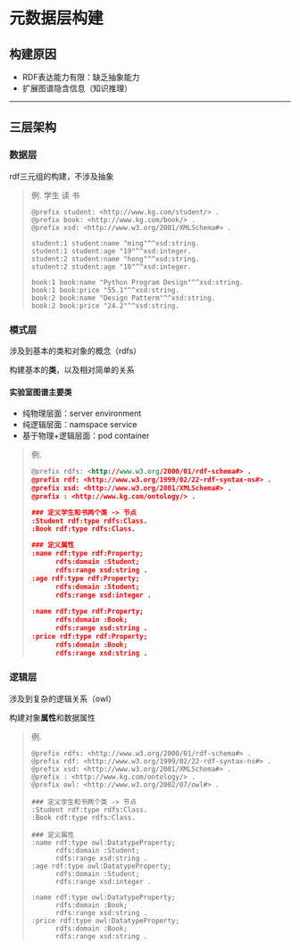 

# 元数据层构建

## 构建原因

- RDF表达能力有限：缺乏抽象能力
- 扩展图谱隐含信息（知识推理）

------

## 三层架构

### 数据层

rdf三元组的构建，不涉及抽象

> 例. 学生 读 书
>
> ```ttl
> @prefix student: <http://www.kg.com/student/> .
> @prefix book: <http://www.kg.com/book/> .
> @prefix xsd: <http://www.w3.org/2001/XMLSchema#> .
> 
> student:1 student:name "ming"^^xsd:string.
> student:1 student:age "19"^^xsd:integer.
> student:2 student:name "hong"^^xsd:string.
> student:2 student:age "10"^^xsd:integer.
> 
> book:1 book:name "Python Program Design"^^xsd:string.
> book:1 book:price "55.1"^^xsd:string.
> book:2 book:name "Design Patterm"^^xsd:string.
> book:2 book:price "24.2"^^xsd:string.
> ```

### 模式层

涉及到基本的类和对象的概念（rdfs）

构建基本的**类**，以及相对简单的关系

#### 实验室图谱主要类

- 纯物理层面：server environment
- 纯逻辑层面：namspace service
- 基于物理+逻辑层面：pod container

> 例. 
>
> ```rdf
> @prefix rdfs: <http://www.w3.org/2000/01/rdf-schema#> .
> @prefix rdf: <http://www.w3.org/1999/02/22-rdf-syntax-ns#> .
> @prefix xsd: <http://www.w3.org/2001/XMLSchema#> .
> @prefix : <http://www.kg.com/ontology/> .
> 
> ### 定义学生和书两个类 -> 节点
> :Student rdf:type rdfs:Class.
> :Book rdf:type rdfs:Class.
> 
> ### 定义属性
> :name rdf:type rdf:Property;
>       rdfs:domain :Student;
>       rdfs:range xsd:string .
> :age rdf:type rdf:Property;
>       rdfs:domain :Student;
>       rdfs:range xsd:integer .
> 			
> :name rdf:type rdf:Property;
>       rdfs:domain :Book;
>       rdfs:range xsd:string .
> :price rdf:type rdf:Property;
>       rdfs:domain :Book;
>       rdfs:range xsd:string .
> ```

### 逻辑层

涉及到复杂的逻辑关系（owl）

构建对象**属性**和数据属性

> 例. 
>
> ```owl
> @prefix rdfs: <http://www.w3.org/2000/01/rdf-schema#> .
> @prefix rdf: <http://www.w3.org/1999/02/22-rdf-syntax-ns#> .
> @prefix xsd: <http://www.w3.org/2001/XMLSchema#> .
> @prefix : <http://www.kg.com/ontology/> .
> @prefix owl: <http://www.w3.org/2002/07/owl#> .
> 
> ### 定义学生和书两个类 -> 节点
> :Student rdf:type rdfs:Class.
> :Book rdf:type rdfs:Class.
> 
> ### 定义属性
> :name rdf:type owl:DatatypeProperty;
>       rdfs:domain :Student;
>       rdfs:range xsd:string .
> :age rdf:type owl:DatatypeProperty;
>       rdfs:domain :Student;
>       rdfs:range xsd:integer .
> 			
> :name rdf:type owl:DatatypeProperty;
>       rdfs:domain :Book;
>       rdfs:range xsd:string .
> :price rdf:type owl:DatatypeProperty;
>       rdfs:domain :Book;
>       rdfs:range xsd:string .
> ```


